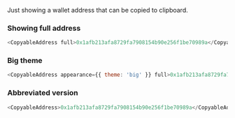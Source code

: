 Just showing a wallet address that can be copied to clipboard.

### Showing full address

```js
<CopyableAddress full>0x1afb213afa8729fa7908154b90e256f1be70989a</CopyableAddress>
```

### Big theme

```js
<CopyableAddress appearance={{ theme: 'big' }} full>0x1afb213afa8729fa7908154b90e256f1be70989a</CopyableAddress>
```

### Abbreviated version

```js
<CopyableAddress>0x1afb213afa8729fa7908154b90e256f1be70989a</CopyableAddress>
```
